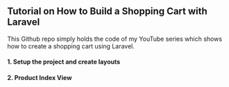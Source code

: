 ## Tutorial on How to Build a Shopping Cart with Laravel
This Github repo simply holds the code of my YouTube series which shows how to create a shopping cart using Laravel.<br>

#### 1. Setup the project and create layouts
#### 2. Product Index View
